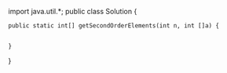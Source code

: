 import java.util.*;
public class Solution {
  
    public static int[] getSecondOrderElements(int n, int []a) {
        
       
    }
}
